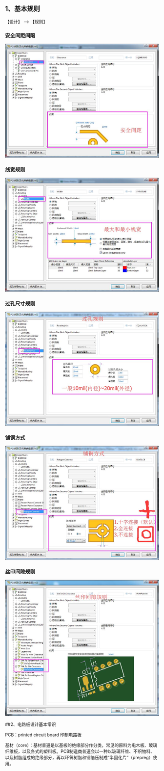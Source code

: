 

## 1、基本规则

【设计】 --> 【规则】

### 安全间距间隔

![](/assets/PCB设计环境.jpg)

### 线宽规则

![](/assets/PCB设计环境1.jpg)


### 过孔尺寸规则

![](/assets/PCB设计环境2.jpg)


### 铺铜方式

![](/assets/PCB设计环境3.jpg)

### 丝印间隙规则

![](/assets/PCB设计环境4.jpg)


##2、电路板设计基本常识

PCB：printed circuit board 印制电路板

基材（core）：基材普遍是以基板的绝缘部分作分类，常见的原料为电木板、玻璃纤维板，以及各式的塑料板。PCB制造商普遍会以一种以玻璃纤维、不织物料、以及树脂组成的绝缘部分，再以环氧树脂和铜箔压制成“半固化片”（prepreg）使用。
